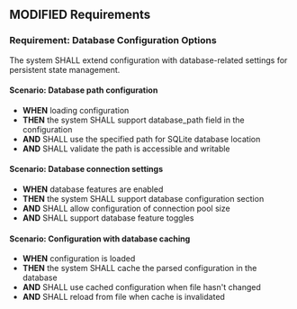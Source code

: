 ## MODIFIED Requirements

### Requirement: Database Configuration Options
The system SHALL extend configuration with database-related settings for persistent state management.

#### Scenario: Database path configuration
- **WHEN** loading configuration
- **THEN** the system SHALL support database_path field in the configuration
- **AND** SHALL use the specified path for SQLite database location
- **AND** SHALL validate the path is accessible and writable

#### Scenario: Database connection settings
- **WHEN** database features are enabled
- **THEN** the system SHALL support database configuration section
- **AND** SHALL allow configuration of connection pool size
- **AND** SHALL support database feature toggles

#### Scenario: Configuration with database caching
- **WHEN** configuration is loaded
- **THEN** the system SHALL cache the parsed configuration in the database
- **AND** SHALL use cached configuration when file hasn't changed
- **AND** SHALL reload from file when cache is invalidated